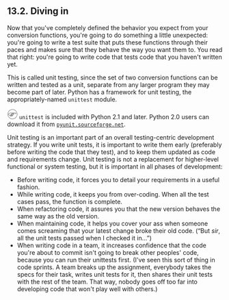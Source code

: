 

13.2. Diving in
---------------

Now that you've completely defined the behavior you expect from your
conversion functions, you're going to do something a little unexpected:
you're going to write a test suite that puts these functions through
their paces and makes sure that they behave the way you want them to.
You read that right: you're going to write code that tests code that you
haven't written yet.

This is called unit testing, since the set of two conversion functions
can be written and tested as a unit, separate from any larger program
they may become part of later. Python has a framework for unit testing,
the appropriately-named `unittest` module.


![Note](../images/note.png) 
`unittest` is included with Python 2.1 and later. Python 2.0 users can download it from [`pyunit.sourceforge.net`](http://pyunit.sourceforge.net/). 

Unit testing is an important part of an overall testing-centric
development strategy. If you write unit tests, it is important to write
them early (preferably before writing the code that they test), and to
keep them updated as code and requirements change. Unit testing is not a
replacement for higher-level functional or system testing, but it is
important in all phases of development:

-   Before writing code, it forces you to detail your requirements in a
    useful fashion.
-   While writing code, it keeps you from over-coding. When all the test
    cases pass, the function is complete.
-   When refactoring code, it assures you that the new version behaves
    the same way as the old version.
-   When maintaining code, it helps you cover your ass when someone
    comes screaming that your latest change broke their old code. (“But
    *sir*, all the unit tests passed when I checked it in...”)
-   When writing code in a team, it increases confidence that the code
    you're about to commit isn't going to break other peoples' code,
    because you can run their unittests first. (I've seen this sort of
    thing in code sprints. A team breaks up the assignment, everybody
    takes the specs for their task, writes unit tests for it, then
    shares their unit tests with the rest of the team. That way, nobody
    goes off too far into developing code that won't play well with
    others.)

  

